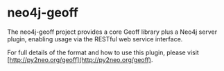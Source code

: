 # neo4j-geoff

The neo4j-geoff project provides a core Geoff library plus a Neo4j server
plugin, enabling usage via the RESTful web service interface.

For full details of the format and how to use this plugin, please visit
[http://py2neo.org/geoff](http://py2neo.org/geoff).

